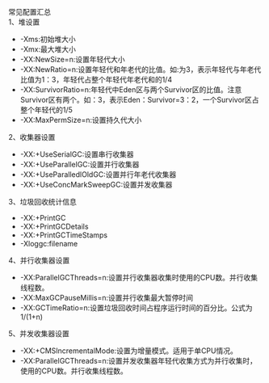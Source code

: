 常见配置汇总  
1、堆设置  
   * -Xms:初始堆大小
   * -Xmx:最大堆大小
   * -XX:NewSize=n:设置年轻代大小
   * -XX:NewRatio=n:设置年轻代和年老代的比值。如:为3，表示年轻代与年老代比值为1：3，年轻代占整个年轻代年老代和的1/4
   * -XX:SurvivorRatio=n:年轻代中Eden区与两个Survivor区的比值。注意Survivor区有两个。如：3，表示Eden：Survivor=3：2，一个Survivor区占整个年轻代的1/5
   * -XX:MaxPermSize=n:设置持久代大小  
   
2、收集器设置
   * -XX:+UseSerialGC:设置串行收集器
   * -XX:+UseParallelGC:设置并行收集器
   * -XX:+UseParalledlOldGC:设置并行年老代收集器
   * -XX:+UseConcMarkSweepGC:设置并发收集器  
   
3、垃圾回收统计信息
   * -XX:+PrintGC
   * -XX:+PrintGCDetails
   * -XX:+PrintGCTimeStamps
   * -Xloggc:filename

4、并行收集器设置
   * -XX:ParallelGCThreads=n:设置并行收集器收集时使用的CPU数。并行收集线程数。
   * -XX:MaxGCPauseMillis=n:设置并行收集最大暂停时间
   * -XX:GCTimeRatio=n:设置垃圾回收时间占程序运行时间的百分比。公式为1/(1+n)

5、并发收集器设置
   * -XX:+CMSIncrementalMode:设置为增量模式。适用于单CPU情况。
   * -XX:ParallelGCThreads=n:设置并发收集器年轻代收集方式为并行收集时，使用的CPU数。并行收集线程数。